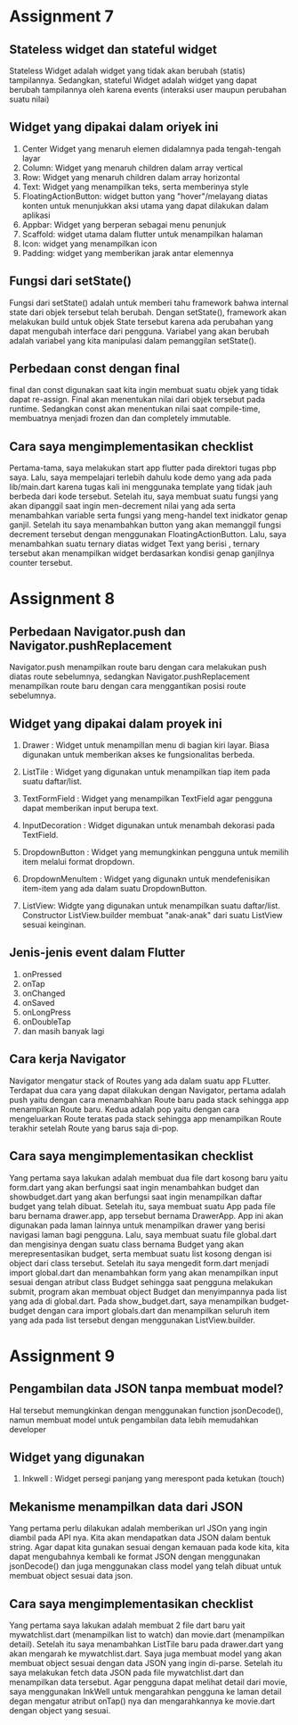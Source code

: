 # Assignment 7

## Stateless widget dan stateful widget
Stateless Widget adalah widget yang tidak akan berubah (statis) tampilannya. Sedangkan, stateful Widget adalah widget yang dapat berubah tampilannya oleh karena events (interaksi user maupun perubahan suatu nilai)

## Widget yang dipakai dalam oriyek ini
1. Center
Widget yang menaruh elemen didalamnya pada tengah-tengah layar
2. Column: 
Widget yang menaruh children dalam array vertical
3. Row: 
Widget yang menaruh children dalam array horizontal
4. Text: 
Widget yang menampilkan teks, serta memberinya style
5. FloatingActionButton:
widget button yang "hover"/melayang diatas konten untuk menunjukkan aksi utama yang dapat dilakukan dalam aplikasi
6. Appbar:
Widget yang berperan sebagai menu penunjuk
7. Scaffold: 
widget utama dalam flutter untuk menampilkan halaman
8. Icon: 
widget yang menampilkan icon 
9. Padding:
widget yang memberikan jarak antar elemennya

## Fungsi dari setState()
Fungsi dari setState() adalah untuk memberi tahu framework bahwa internal state dari objek tersebut telah berubah. Dengan setState(), framework akan melakukan build untuk objek State tersebut karena ada perubahan yang dapat mengubah interface dari pengguna. Variabel yang akan berubah adalah variabel yang kita manipulasi dalam pemanggilan setState().

## Perbedaan const dengan final
final dan const digunakan saat kita ingin membuat suatu objek yang tidak dapat re-assign. Final akan menentukan nilai dari objek tersebut pada runtime. Sedangkan const akan menentukan nilai saat compile-time, membuatnya menjadi frozen dan dan completely immutable.

## Cara saya mengimplementasikan checklist
Pertama-tama, saya melakukan start app flutter pada direktori tugas pbp saya. Lalu, saya mempelajari terlebih dahulu kode demo yang ada pada lib/main.dart karena tugas kali ini menggunaka template yang tidak jauh berbeda dari kode tersebut. Setelah itu, saya membuat suatu fungsi yang akan dipanggil saat ingin men-decrement nilai yang ada serta menambahkan variable serta fungsi yang meng-handel text inidkator genap ganjil. Setelah itu saya menambahkan button yang akan memanggil fungsi decrement tersebut dengan menggunakan FloatingActionButton. Lalu, saya menambahkan suatu ternary diatas widget Text yang berisi , ternary tersebut akan menampilkan widget berdasarkan kondisi genap ganjilnya counter tersebut.

# Assignment 8

## Perbedaan Navigator.push dan Navigator.pushReplacement
Navigator.push menampilkan route baru dengan cara melakukan push diatas route sebelumnya, sedangkan Navigator.pushReplacement menampilkan route baru dengan cara menggantikan posisi route sebelumnya.

## Widget yang dipakai dalam proyek ini
1. Drawer :
Widget untuk menampillan menu di bagian kiri layar. 
Biasa digunakan untuk memberikan akses ke fungsionalitas berbeda.

2. ListTile :
Widget yang digunakan untuk menampilkan tiap item pada suatu daftar/list.

3. TextFormField :
Widget yang menampilkan TextField agar pengguna dapat memberikan input berupa text.

4. InputDecoration :
Widget digunakan untuk menambah dekorasi pada TextField.

5. DropdownButton :
Widget yang memungkinkan pengguna untuk memilih item melalui format dropdown.

6. DropdownMenuItem :
Widget yang digunakn untuk mendefenisikan item-item yang ada dalam suatu DropdownButton.

7. ListView:
Widgte yang digunakan untuk menampilkan suatu daftar/list. Constructor ListView.builder membuat "anak-anak" dari suatu ListView sesuai keinginan.

## Jenis-jenis event dalam Flutter
1. onPressed
2. onTap
3. onChanged
4. onSaved
5. onLongPress
6. onDoubleTap
7. dan masih banyak lagi

## Cara kerja Navigator
Navigator mengatur stack of Routes yang ada dalam suatu app FLutter. Terdapat dua cara yang dapat dilakukan dengan Navigator, pertama adalah push yaitu dengan cara menambahkan Route baru pada stack sehingga app menampilkan Route baru. Kedua adalah pop yaitu dengan cara mengeluarkan Route teratas pada stack sehingga app menampilkan Route terakhir setelah Route yang barus saja di-pop.

## Cara saya mengimplementasikan checklist
Yang pertama saya lakukan adalah membuat dua file dart kosong baru yaitu form.dart yang akan berfungsi saat ingin menambahkan budget dan showbudget.dart yang akan berfungsi saat ingin menampilkan daftar budget yang telah dibuat. Setelah itu, saya membuat suatu App pada file baru bernama drawer.app, app tersebut bernama DrawerApp. App ini akan digunakan pada laman lainnya untuk menampilkan drawer yang berisi navigasi laman bagi pengguna. Lalu, saya membuat suatu file global.dart dan mengisinya dengan suatu class bernama Budget yang akan merepresentasikan budget, serta membuat suatu list kosong dengan isi object dari class tersebut. Setelah itu saya mengedit form.dart menjadi import global.dart dan menambahkan form yang akan menampilkan input sesuai dengan atribut class Budget sehingga saat pengguna melakukan submit, program akan membuat object Budget dan menyimpannya pada list yang ada di global.dart. Pada show_budget.dart, saya menampilkan budget-budget dengan cara import globals.dart dan menampilkan seluruh item yang ada pada list tersebut dengan menggunakan ListView.builder.

# Assignment 9

## Pengambilan data JSON tanpa membuat model?
Hal tersebut memungkinkan dengan menggunakan function jsonDecode(), namun membuat model untuk pengambilan data lebih memudahkan developer

## Widget yang digunakan
1. Inkwell : Widget persegi panjang yang merespont pada ketukan (touch)

## Mekanisme menampilkan data dari JSON
Yang pertama perlu dilakukan adalah memberikan url JSOn yang ingin diambil pada API nya. Kita akan mendapatkan data JSON dalam bentuk string. Agar dapat kita gunakan sesuai dengan kemauan pada kode kita, kita dapat mengubahnya kembali ke format JSON dengan menggunakan jsonDecode() dan juga menggunakan class model yang telah dibuat untuk membuat object sesuai data json.

## Cara saya mengimplementasikan checklist
Yang pertama saya lakukan adalah membuat 2 file dart baru yait mywatchlist.dart (menampilkan list to watch) dan movie.dart (menampilkan detail). Setelah itu saya menambahkan  ListTile baru pada drawer.dart yang akan mengarah ke mywatchlist.dart. Saya juga membuat model yang akan membuat object sesuai dengan data JSON yang ingin di-parse. Setelah itu saya melakukan fetch data JSON pada file mywatchlist.dart dan menampilkan data tersebut. Agar pengguna dapat melihat detail dari movie, saya menggunakan InkWell untuk mengarahkan pengguna ke laman detail degan mengatur atribut onTap() nya dan mengarahkannya ke movie.dart dengan object yang sesuai.